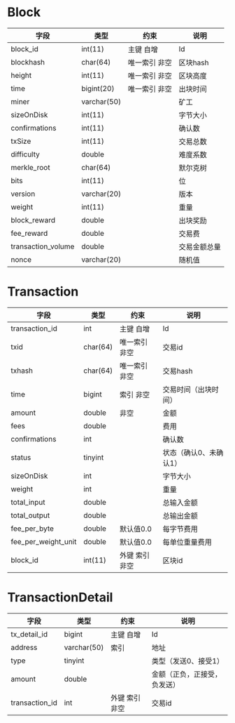 # Block
| 字段  | 类型  | 约束  |  说明 |
|---|---|---|---|
| block_id  | int(11)  | 主键 自增 | Id  |
| blockhash | char(64)  | 唯一索引 非空 | 区块hash  |
| height  | int(11)  | 唯一索引 非空 | 区块高度  |
| time  | bigint(20)  | 唯一索引 非空 | 出块时间  |
| miner  | varchar(50)  |   | 矿工  |
| sizeOnDisk  | int(11)  |   | 字节大小  |
| confirmations  | int(11)  |   | 确认数  |
| txSize  | int(11)  |   | 交易总数  |
| difficulty  | double  |   | 难度系数  |
| merkle_root  | char(64)  |   | 默尔克树  |
| bits  | int(11)  |   | 位  |
| version  | varchar(20)  |   | 版本  |
| weight  | int(11)  |   | 重量  |
| block_reward  | double   |   | 出块奖励  |
| fee_reward  | double  |   | 交易费  |
| transaction_volume  | double  |   | 交易金额总量  |
| nonce  | varchar(20)  |   | 随机值  |

# Transaction
| 字段  | 类型  | 约束  |  说明 |
|---|---|---|---|
| transaction_id  | int  | 主键 自增 | Id  |
| txid | char(64)  | 唯一索引 非空 | 交易id  |
| txhash  | char(64)  | 唯一索引 非空 | 交易hash  |
| time  | bigint  | 索引 非空  | 交易时间（出块时间） |
| amount  | double  | 非空  | 金额  |
| fees  | double  |   | 费用  |
| confirmations  | int  |   | 确认数  |
| status  | tinyint  |   | 状态（确认0、未确认1）  |
| sizeOnDisk  | int  |   | 字节大小  |
| weight  | int  |   | 重量  |
| total_input  | double  |   | 总输入金额  |
| total_output  | double  |   | 总输出金额  |
| fee_per_byte  | double  | 默认值0.0  | 每字节费用  |
| fee_per_weight_unit  | double  | 默认值0.0  | 每单位重量费用  |
| block_id  | int(11)  | 外键 索引 非空 | 区块id  |

# TransactionDetail
| 字段  | 类型  | 约束  |  说明 |
|---|---|---|---|
| tx_detail_id  | bigint  | 主键 自增 | Id  |
| address  | varchar(50)  | 索引  | 地址  |
| type  | tinyint  |   | 类型（发送0、接受1）  |
| amount  | double  |   | 金额（正负，正接受，负发送）  |
| transaction_id  | int  | 外键 索引 非空 | 交易id  |